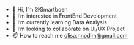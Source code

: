 - 👋 Hi, I’m @Smartboen
- 👀 I’m interested in FrontEnd Development
- 🌱 I’m currently learning Data Analysis
- 💞️ I’m looking to collaborate on UI/UX Project
- 📫 How to reach me olisa.nnodim@gmail.com

<!---
Smartboen/Smartboen is a ✨ special ✨ repository because its `README.md` (this file) appears on your GitHub profile.
You can click the Preview link to take a look at your changes.
--->
